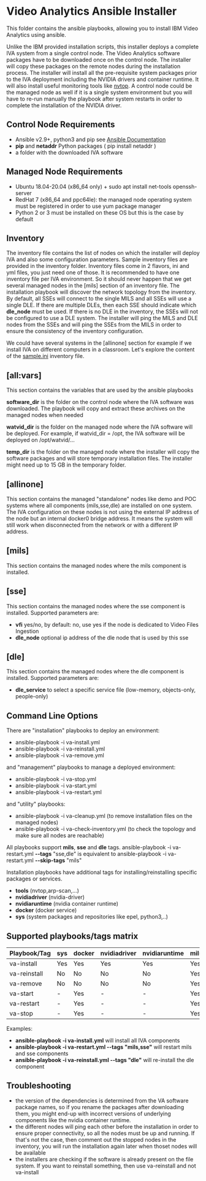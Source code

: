 # Video Analytics Ansible Installer
This folder contains the ansible playbooks, allowing you to install IBM Video Analytics using ansible.

Unlike the IBM provided installation scripts, this installer deploys a complete IVA system from a single control node. The Video Analytics software packages have to be downloaded once on the control node. The installer will copy these packages on the remote nodes during the installation process.
The installer will install all the pre-requisite system packages prior to the IVA deployment including the NVIDIA drivers and container runtime. It will also install useful monitoring tools like [nvtop](https://github.com/Syllo/nvtop).
A control node could be the managed node as well if it is a single system environment but you will have to re-run manually the playbook after system restarts in order to complete the installation of the NVIDIA driver.

Control Node Requirements
-------------------------
* Ansible v2.9+, python3 and pip see [Ansible Documentation](https://docs.ansible.com/ansible/2.9/installation_guide/intro_installation.html#prerequisites)
* **pip** and **netaddr** Python packages ( pip install netaddr )
* a folder with the downloaded IVA software

Managed Node Requirements
-------------------------
* Ubuntu 18.04-20.04 (x86_64 only) + sudo apt install net-tools openssh-server
* RedHat 7 (x86_64 and ppc64le): the managed node operating system must be registered in order to use yum package manager
* Python 2 or 3 must be installed on these OS but this is the case by default


## Inventory
The inventory file contains the list of nodes on which the installer will deploy IVA and also some configuration parameters. Sample inventory files are provided in the inventory folder. Inventory files come in 2 flavors, ini and yml files, you just need one of those.
It is recommended to have one inventory file per IVA environment. So it should never happen that we get several managed nodes in the [mils] section of an inventory file.
The installation playbook will discover the network topology from the inventory. By default, all SSEs will connect to the single MILS and all SSEs will use a single DLE.
If there are multiple DLEs, then each SSE should indicate which **dle_node** must be used. If there is no DLE in the inventory, the SSEs will not be configured to use a DLE system.
The installer will ping the MILS and DLE nodes from the SSEs and will ping the SSEs from the MILS in order to ensure the consistency of the inventory configuration.

We could have several systems in the [allinone] section for example if we install IVA on different computers in a classroom. 
Let's explore the content of the [sample.ini](https://github.com/IBM/video-analytics/installation/sample.ini) inventory file.

[all:vars]
----------
This section contains the variables that are used by the ansible playbooks

**software_dir** is the folder on the control node where the IVA software was downloaded. The playbook will copy and extract these archives on the managed nodes when needed

**watvid_dir** is the folder on the managed node where the IVA software will be deployed. For example, if watvid_dir = /opt, the IVA software will be deployed on /opt/watvid/...

**temp_dir** is the folder on the managed node where the installer will copy the software packages and will store temporary installation files. The installer might need up to 15 GB in the temporary folder.

[allinone]
----------
This section contains the managed "standalone" nodes like demo and POC systems where all components (mils,sse,dle) are installed on one system.
The IVA configuration on these nodes is not using the external IP address of the node but an internal docker0 bridge address. It means the system will still work when disconnected from the network or with a different IP address.

[mils]
------
This section contains the managed nodes where the mils component is installed.

[sse]
-----
This section contains the managed nodes where the sse component is installed.
Supported parameters are:
* **vfi**  yes/no, by default: no, use yes if the node is dedicated to Video Files Ingestion
* **dle_node** optional ip address of the dle node that is used by this sse

[dle]
-----
This section contains the managed nodes where the dle component is installed.
Supported parameters are:
* **dle_service**  to select a specific service file (low-memory, objects-only, people-only)


Command Line Options
--------------------
There are "installation" playbooks to deploy an environment:
* ansible-playbook -i <inventory file> va-install.yml
* ansible-playbook -i <inventory file> va-reinstall.yml
* ansible-playbook -i <inventory file> va-remove.yml

and "management" playbooks to manage a deployed environment:
* ansible-playbook -i <inventory file> va-stop.yml
* ansible-playbook -i <inventory file> va-start.yml
* ansible-playbook -i <inventory file> va-restart.yml

and "utility" playbooks:
* ansible-playbook -i <inventory file> va-cleanup.yml (to remove installation files on the managed nodes)
* ansible-playbook -i <inventory file> va-check-inventory.yml (to check the topology and make sure all nodes are reachable)

All playbooks support **mils**, **sse** and **dle** tags.
ansible-playbook -i <inventory file> va-restart.yml **--tags** "sse,dle" 
is equivalent to
ansible-playbook -i <inventory file> va-restart.yml **--skip-tags** "mils"

Installation playbooks have additional tags for installing/reinstalling specific packages or services.
  * **tools** (nvtop,arp-scan,...)
  * **nvidiadriver** (nvidia-driver)
  * **nvidiaruntime** (nvidia container runtime)
  * **docker** (docker service)
  * **sys** (system packages and repositories like epel, python3,..)

Supported playbooks/tags matrix
-------------------------------
Playbook/Tag | sys | docker | nvidiadriver | nvidiaruntime | mils | sse | dle | tools
---------------- | --- | ------ | ------------ | ------------- | ---- | --- | --- | -----
va-install | Yes | Yes | Yes | Yes | Yes | Yes | Yes | Yes
va-reinstall | No | No | No | No | Yes | Yes | Yes | No
va-remove | No | No | No | No | Yes | Yes | Yes | No
va-start | - | Yes | - | - | Yes | Yes | Yes | -
va-restart | - | Yes | - | - | Yes | Yes | Yes | -
va-stop | - | Yes | - | - | Yes | Yes | Yes | -
 
Examples:
 * **ansible-playbook -i <inventory file> va-install.yml** will install all IVA components
 * **ansible-playbook -i <inventory file> va-restart.yml --tags "mils,sse"** will restart mils and sse components
 * **ansible-playbook -i <inventory file> va-reinstall.yml --tags "dle"** will re-install the dle component
 
Troubleshooting
---------------
* the version of the dependencies is determined from the VA software package names, so if you rename the packages after downloading them, you might end-up with incorrect versions of underlying components like the nvidia container runtime.
* the different nodes will ping each other before the installation in order to ensure proper connectivity, so all the nodes must be up and running. If that's not the case, then comment out the stopped nodes in the inventory, you will run the installation again later when thoset nodes will be available
* the installers are checking if the software is already present on the file system. If you want to reinstall something, then use va-reinstall and not va-install

 
